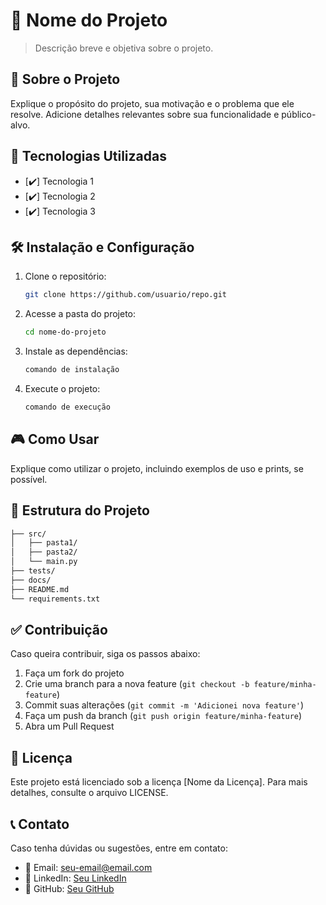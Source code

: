 # 📌 Nome do Projeto

> Descrição breve e objetiva sobre o projeto.

## 📖 Sobre o Projeto

Explique o propósito do projeto, sua motivação e o problema que ele resolve. Adicione detalhes relevantes sobre sua funcionalidade e público-alvo.

## 🚀 Tecnologias Utilizadas

- [✔️] Tecnologia 1
- [✔️] Tecnologia 2
- [✔️] Tecnologia 3

## 🛠️ Instalação e Configuração

1. Clone o repositório:
   ```bash
   git clone https://github.com/usuario/repo.git
   ```
2. Acesse a pasta do projeto:
   ```bash
   cd nome-do-projeto
   ```
3. Instale as dependências:
   ```bash
   comando de instalação
   ```
4. Execute o projeto:
   ```bash
   comando de execução
   ```

## 🎮 Como Usar

Explique como utilizar o projeto, incluindo exemplos de uso e prints, se possível.

## 📂 Estrutura do Projeto

```bash
├── src/
│   ├── pasta1/
│   ├── pasta2/
│   └── main.py
├── tests/
├── docs/
├── README.md
└── requirements.txt
```

## ✅ Contribuição

Caso queira contribuir, siga os passos abaixo:

1. Faça um fork do projeto
2. Crie uma branch para a nova feature (`git checkout -b feature/minha-feature`)
3. Commit suas alterações (`git commit -m 'Adicionei nova feature'`)
4. Faça um push da branch (`git push origin feature/minha-feature`)
5. Abra um Pull Request

## 📄 Licença

Este projeto está licenciado sob a licença [Nome da Licença]. Para mais detalhes, consulte o arquivo LICENSE.

## 📞 Contato

Caso tenha dúvidas ou sugestões, entre em contato:
- 📧 Email: seu-email@email.com
- 🔗 LinkedIn: [Seu LinkedIn](https://www.linkedin.com/in/seu-perfil)
- 🐙 GitHub: [Seu GitHub](https://github.com/seu-usuario)
